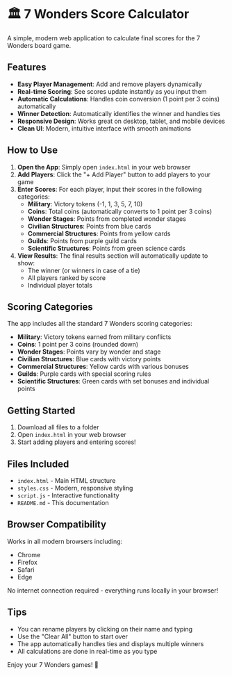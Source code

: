 # 🏛️ 7 Wonders Score Calculator

A simple, modern web application to calculate final scores for the 7 Wonders board game.

## Features

- **Easy Player Management**: Add and remove players dynamically
- **Real-time Scoring**: See scores update instantly as you input them
- **Automatic Calculations**: Handles coin conversion (1 point per 3 coins) automatically
- **Winner Detection**: Automatically identifies the winner and handles ties
- **Responsive Design**: Works great on desktop, tablet, and mobile devices
- **Clean UI**: Modern, intuitive interface with smooth animations

## How to Use

1. **Open the App**: Simply open `index.html` in your web browser
2. **Add Players**: Click the "+ Add Player" button to add players to your game
3. **Enter Scores**: For each player, input their scores in the following categories:
   - **Military**: Victory tokens (-1, 1, 3, 5, 7, 10)
   - **Coins**: Total coins (automatically converts to 1 point per 3 coins)
   - **Wonder Stages**: Points from completed wonder stages
   - **Civilian Structures**: Points from blue cards
   - **Commercial Structures**: Points from yellow cards
   - **Guilds**: Points from purple guild cards
   - **Scientific Structures**: Points from green science cards
4. **View Results**: The final results section will automatically update to show:
   - The winner (or winners in case of a tie)
   - All players ranked by score
   - Individual player totals

## Scoring Categories

The app includes all the standard 7 Wonders scoring categories:

- **Military**: Victory tokens earned from military conflicts
- **Coins**: 1 point per 3 coins (rounded down)
- **Wonder Stages**: Points vary by wonder and stage
- **Civilian Structures**: Blue cards with victory points
- **Commercial Structures**: Yellow cards with various bonuses
- **Guilds**: Purple cards with special scoring rules
- **Scientific Structures**: Green cards with set bonuses and individual points

## Getting Started

1. Download all files to a folder
2. Open `index.html` in your web browser
3. Start adding players and entering scores!

## Files Included

- `index.html` - Main HTML structure
- `styles.css` - Modern, responsive styling
- `script.js` - Interactive functionality
- `README.md` - This documentation

## Browser Compatibility

Works in all modern browsers including:
- Chrome
- Firefox
- Safari
- Edge

No internet connection required - everything runs locally in your browser!

## Tips

- You can rename players by clicking on their name and typing
- Use the "Clear All" button to start over
- The app automatically handles ties and displays multiple winners
- All calculations are done in real-time as you type

Enjoy your 7 Wonders games! 🎲
